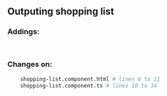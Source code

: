 ## Outputing shopping list ##

### Addings: ###
```sh
    
```

### Changes on: ###
```sh
    shopping-list.component.html # lines 6 to 11
    shopping-list.component.ts # lines 10 to 14
```
